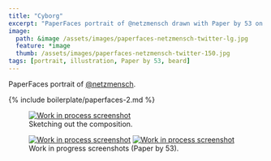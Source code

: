 ```yaml
---
title: "Cyborg"
excerpt: "PaperFaces portrait of @netzmensch drawn with Paper by 53 on an iPad."
image: 
  path: &image /assets/images/paperfaces-netzmensch-twitter-lg.jpg 
  feature: *image
  thumb: /assets/images/paperfaces-netzmensch-twitter-150.jpg
tags: [portrait, illustration, Paper by 53, beard]
---
```


PaperFaces portrait of [@netzmensch](http://twitter.com/netzmensch).

{% include boilerplate/paperfaces-2.md %}

<figure>
	<a href="{{ site.url }}/assets/images/paperfaces-netzmensch-process-1-lg.jpg"><img src="{{ site.url }}/assets/images/paperfaces-netzmensch-process-1-750.jpg" alt="Work in process screenshot"></a>
	<figcaption>Sketching out the composition.</figcaption>
</figure>

<figure class="half">
	<a href="{{ site.url }}/assets/images/paperfaces-netzmensch-process-2-lg.jpg"><img src="{{ site.url }}/assets/images/paperfaces-netzmensch-process-2-600.jpg" alt="Work in process screenshot"></a>
	<a href="{{ site.url }}/assets/images/paperfaces-netzmensch-process-3-lg.jpg"><img src="{{ site.url }}/assets/images/paperfaces-netzmensch-process-3-600.jpg" alt="Work in process screenshot"></a>
	<figcaption>Work in progress screenshots (Paper by 53).</figcaption>
</figure>